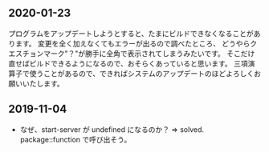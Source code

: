 ## 2020-01-23

プログラムをアップデートしようとすると、たまにビルドできなくなることがあります。
変更を全く加えなくてもエラーが出るので調べたところ、
どうやらクエスチョンマーク"？"が勝手に全角で表示されてしまうみたいです。
そこだけ直せばビルドできるようになるので、おそらくあっていると思います。
三項演算子で使うことがあるので、できればシステムのアップデートのほどよろしくお願いいたします。

## 2019-11-04

* なぜ、start-server が undefined になるのか？
  => solved. package::function で呼び出そう。
